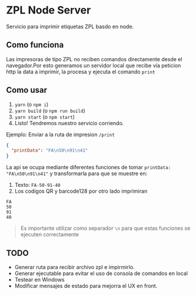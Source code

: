 # ZPL Node Server

Servicio para imprimir etiquetas ZPL basdo en node.

## Como funciona

Las impresoras de tipo ZPL no reciben comandos directamente desde el navegador.Por esto generamos un servidor local que recibe vía peticion http la data a imprimir, la procesa y ejecuta el comando `print`

## Como usar

1. `yarn` (o `npm i`)
2. `yarn build` (o `npm run build`)
3. `yarn start` (o `npm start`)
4. Listo! Tendremos nuestro servicio corriendo.

Ejemplo:
Enviar a la ruta de impresion `/print`

```json
{
  "printData": "FA\n50\n91\n41"
}
```

La api se ocupa mediante diferentes funciones de tomar `printData: "FA\n50\n91\n41"` y transformarla para que se muestre en:

1. Texto: `FA-50-91-40`
2. Los codigos QR y barcode128 por otro lado imprimiran

```
FA
50
91
40
```

> Es importante utilizar como separador `\n` para que estas funciones se ejecuten correctamente

## TODO

- Generar ruta para recibir archivo zpl e impirmirlo.
- Generar ejecutable para evitar el uso de consola de comandos en local
- Testear en Windows
- Modificar mensajes de estado para mejorra el UX en front.
